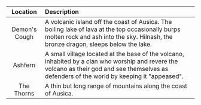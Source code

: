 | Location | Description |
|:---:|:--- |
| Demon's Cough | A volcanic island off the coast of Ausica. The boiling lake of lava at the top occasionally burps molten rock and ash into the sky. Hilnash, the bronze dragon, sleeps below the lake. |
| Ashfern | A small village located at the base of the volcano, inhabited by a clan who worship and revere the volcano as their god and see themselves as defenders of the world by keeping it "appeased". |
| The Thorns | A thin but long range of mountains along the coast of Ausica. |
